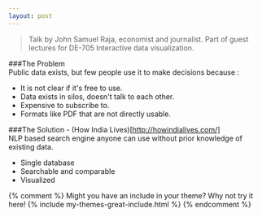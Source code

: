 ```yaml
---
layout: post
---
```


> Talk by John Samuel Raja, economist and journalist. 
> Part of guest lectures for DE-705 Interactive data visualization.

###The Problem  
Public data exists, but few people use it to make decisions because :
- It is not clear if it's free to use.
- Data exists in silos, doesn't talk to each other.
- Expensive to subscribe to.
- Formats like PDF that are not directly usable.

###The Solution - (How India Lives)[http://howindialives.com/]  
NLP based search engine anyone can use without prior knowledge of existing data.
- Single database
- Searchable and comparable
- Visualized

{% comment %}
Might you have an include in your theme? Why not try it here!
{% include my-themes-great-include.html %}
{% endcomment %}
